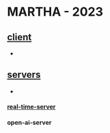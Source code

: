 # MARTHA - 2023

## [client](https://github.com/zuzokim/martha-2023/blob/main/client)
- 

## [servers](https://github.com/zuzokim/martha-2023/tree/main/servers)
- 

#### [real-time-server](https://github.com/zuzokim/martha-2023/tree/main/servers/real-time-server) 

#### open-ai-server
